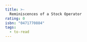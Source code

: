 ```yaml
---
title: >-
  Reminiscences of a Stock Operator
rating: 0
isbn: "0471770884"
tags:
  - to-read
---
```


